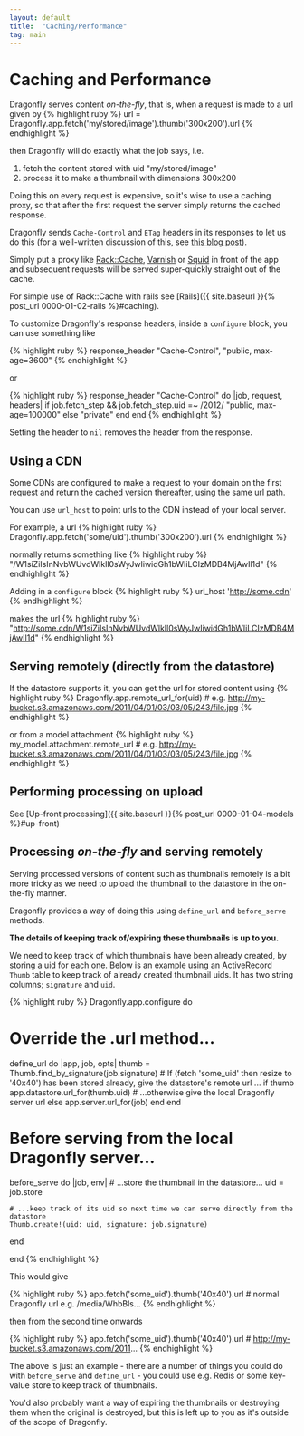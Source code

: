```yaml
---
layout: default
title:  "Caching/Performance"
tag: main
---
```


# Caching and Performance
Dragonfly serves content *on-the-fly*, that is, when a request is made to a url given by
{% highlight ruby %}
url = Dragonfly.app.fetch('my/stored/image').thumb('300x200').url
{% endhighlight %}

then Dragonfly will do exactly what the job says, i.e.

  1. fetch the content stored with uid "my/stored/image"
  2. process it to make a thumbnail with dimensions 300x200

Doing this on every request is expensive, so it's wise to use a caching proxy, so that after the first
request the server simply returns the cached response.

Dragonfly sends `Cache-Control` and `ETag` headers in its responses to let us do this (for a well-written discussion of this, see [this blog post](http://tomayko.com/writings/things-caches-do)).

Simply put a proxy like [Rack::Cache](http://rtomayko.github.com/rack-cache), [Varnish](http://varnish.projects.linpro.no) or [Squid](http://www.squid-cache.org) in front of the app and subsequent requests will be served super-quickly straight out of the cache.

For simple use of Rack::Cache with rails see [Rails]({{ site.baseurl }}{% post_url 0000-01-02-rails %}#caching).

To customize Dragonfly's response headers, inside a `configure` block, you can use something like

{% highlight ruby %}
response_header "Cache-Control", "public, max-age=3600"
{% endhighlight %}

or

{% highlight ruby %}
response_header "Cache-Control" do |job, request, headers|
  if job.fetch_step && job.fetch_step.uid =~ /2012/
    "public, max-age=100000"
  else
    "private"
  end
end
{% endhighlight %}

Setting the header to `nil` removes the header from the response.

## Using a CDN
Some CDNs are configured to make a request to your domain on the first request and return the cached version thereafter, using the same url path.

You can use `url_host` to point urls to the CDN instead of your local server.

For example, a url
{% highlight ruby %}
Dragonfly.app.fetch('some/uid').thumb('300x200').url
{% endhighlight %}

normally returns something like
{% highlight ruby %}
"/W1siZiIsInNvbWUvdWlkIl0sWyJwIiwidGh1bWIiLCIzMDB4MjAwIl1d"
{% endhighlight %}

Adding in a `configure` block
{% highlight ruby %}
url_host 'http://some.cdn'
{% endhighlight %}

makes the url
{% highlight ruby %}
"http://some.cdn/W1siZiIsInNvbWUvdWlkIl0sWyJwIiwidGh1bWIiLCIzMDB4MjAwIl1d"
{% endhighlight %}

## Serving remotely (directly from the datastore)
If the datastore supports it, you can get the url for stored content using
{% highlight ruby %}
Dragonfly.app.remote_url_for(uid)
    # e.g. http://my-bucket.s3.amazonaws.com/2011/04/01/03/03/05/243/file.jpg
{% endhighlight %}

or from a model attachment
{% highlight ruby %}
my_model.attachment.remote_url
    # e.g. http://my-bucket.s3.amazonaws.com/2011/04/01/03/03/05/243/file.jpg
{% endhighlight %}

## Performing processing on upload
See [Up-front processing]({{ site.baseurl }}{% post_url 0000-01-04-models %}#up-front)

## Processing *on-the-fly* and serving remotely
Serving processed versions of content such as thumbnails remotely is a bit more tricky as we need to upload the thumbnail
to the datastore in the on-the-fly manner.

Dragonfly provides a way of doing this using `define_url` and `before_serve` methods.

**The details of keeping track of/expiring these thumbnails is up to you.**

We need to keep track of which thumbnails have been already created, by storing a uid for each one.
Below is an example using an ActiveRecord `Thumb` table to keep track of already created thumbnail uids.
It has two string columns; `signature` and `uid`.

{% highlight ruby %}
Dragonfly.app.configure do

  # Override the .url method...
  define_url do |app, job, opts|
    thumb = Thumb.find_by_signature(job.signature)
    # If (fetch 'some_uid' then resize to '40x40') has been stored already, give the datastore's remote url ...
    if thumb
      app.datastore.url_for(thumb.uid)
    # ...otherwise give the local Dragonfly server url
    else
      app.server.url_for(job)
    end
  end

  # Before serving from the local Dragonfly server...
  before_serve do |job, env|
    # ...store the thumbnail in the datastore...
    uid = job.store

    # ...keep track of its uid so next time we can serve directly from the datastore
    Thumb.create!(uid: uid, signature: job.signature)
  end

end
{% endhighlight %}

This would give

{% highlight ruby %}
app.fetch('some_uid').thumb('40x40').url    # normal Dragonfly url e.g. /media/WhbBls...
{% endhighlight %}

then from the second time onwards

{% highlight ruby %}
app.fetch('some_uid').thumb('40x40').url    # http://my-bucket.s3.amazonaws.com/2011...
{% endhighlight %}

The above is just an example - there are a number of things you could do with `before_serve` and `define_url` -
you could use e.g. Redis or some key-value store to keep track of thumbnails.

You'd also probably want a way of expiring the thumbnails or destroying them when the original is destroyed, but this
is left up to you as it's outside of the scope of Dragonfly.
